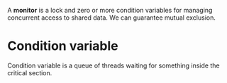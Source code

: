 A **monitor** is a lock and zero or more condition variables for managing concurrent access to shared data. We can guarantee mutual exclusion.


# Condition variable

Condition variable is a queue of threads waiting for something inside the critical section.